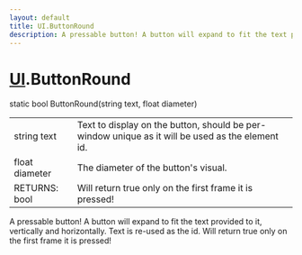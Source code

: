 ```yaml
---
layout: default
title: UI.ButtonRound
description: A pressable button! A button will expand to fit the text provided to it, vertically and horizontally. Text is re-used as the id. Will return true only on the first frame it is pressed!
---
```

# [UI]({{site.url}}/Pages/Reference/UI.html).ButtonRound

<div class='signature' markdown='1'>
static bool ButtonRound(string text, float diameter)
</div>

|  |  |
|--|--|
|string text|Text to display on the button, should be per-window unique as it             will be used as the element id.|
|float diameter|The diameter of the button's visual.|
|RETURNS: bool|Will return true only on the first frame it is pressed!|

A pressable button! A button will expand to fit the text provided to it,
vertically and horizontally. Text is re-used as the id. Will return true only on
the first frame it is pressed!



